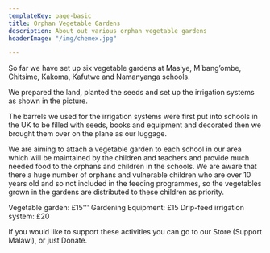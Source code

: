 ```yaml
---
templateKey: page-basic
title: Orphan Vegetable Gardens
description: About out various orphan vegetable gardens
headerImage: "/img/chemex.jpg"

---
```

So far we have set up six vegetable gardens at Masiye, M’bang’ombe, Chitsime, Kakoma, Kafutwe and Namanyanga schools.

We prepared the land, planted the seeds and set up the irrigation systems as shown in the picture.

The barrels we used for the irrigation systems were first put into schools in the UK to be filled with seeds, books and equipment and decorated then we brought them over on the plane as our luggage.

We are aiming to attach a vegetable garden to each school in our area which will be maintained by the children and teachers and provide much needed food to the orphans and children in the schools. We are aware that there a huge number of orphans and vulnerable children who are over 10 years old and so not included in the feeding programmes, so the vegetables grown in the gardens are distributed to these children as priority.

Vegetable garden: £15'''    Gardening Equipment: £15   Drip-feed irrigation system: £20

If you would like to support these activities you can go to our Store (Support Malawi), or just Donate.